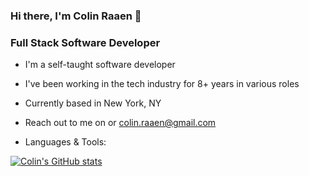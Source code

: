 ### Hi there, I'm Colin Raaen 👋

### Full Stack Software Developer

- I'm a self-taught software developer
- I've been working in the tech industry for 8+ years in various roles
- Currently based in New York, NY
- Reach out to me on  or colin.raaen@gmail.com

- Languages & Tools:


[![Colin's GitHub stats](https://github-readme-stats.vercel.app/api?username=craaen10)](https://github.com/craaen10/github-readme-stats)
